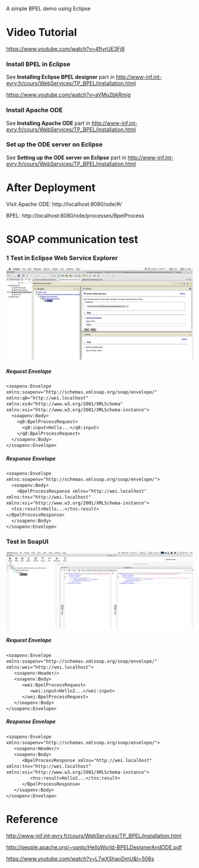 A simple BPEL demo using Eclipse 



# Video Tutorial

https://www.youtube.com/watch?v=4ftyrUE3Fj8



### Install BPEL in Eclipse

See  **Installing Eclipse BPEL designer** part in  http://www-inf.int-evry.fr/cours/WebServices/TP_BPEL/installation.html

https://www.youtube.com/watch?v=aVMu2bkRmig



### Install Apache ODE

See  **Installing Apache ODE** part in  http://www-inf.int-evry.fr/cours/WebServices/TP_BPEL/installation.html



### Set up the ODE server on Eclipse

See **Setting up the ODE server on Eclipse** part in  http://www-inf.int-evry.fr/cours/WebServices/TP_BPEL/installation.html



# After Deployment

Visit Apache ODE: http://localhost:8080/ode/#/

BPEL: http://localhost:8080/ode/processes/BpelProcess



# SOAP communication test

### 1 Test in Eclipse Web Service Explorer 

![](pic/eclipse.jpg)

##### Request Envelope

```
<soapenv:Envelope xmlns:soapenv="http://schemas.xmlsoap.org/soap/envelope/" xmlns:q0="http://wei.localhost" xmlns:xsd="http://www.w3.org/2001/XMLSchema" xmlns:xsi="http://www.w3.org/2001/XMLSchema-instance">
  <soapenv:Body>
    <q0:BpelProcessRequest>
      <q0:input>Hello...</q0:input>
    </q0:BpelProcessRequest>
  </soapenv:Body>
</soapenv:Envelope>
```

##### Response Envelope

```
<soapenv:Envelope xmlns:soapenv="http://schemas.xmlsoap.org/soap/envelope/">
  <soapenv:Body>
    <BpelProcessResponse xmlns="http://wei.localhost" xmlns:tns="http://wei.localhost" xmlns:xsi="http://www.w3.org/2001/XMLSchema-instance">
  <tns:result>Hello...</tns:result>
</BpelProcessResponse>
  </soapenv:Body>
</soapenv:Envelope>
```

### Test in SoapUI

![](pic/soapui.jpg)

##### Request Envelope

```
<soapenv:Envelope xmlns:soapenv="http://schemas.xmlsoap.org/soap/envelope/" xmlns:wei="http://wei.localhost">
   <soapenv:Header/>
   <soapenv:Body>
      <wei:BpelProcessRequest>
         <wei:input>Hello2...</wei:input>
      </wei:BpelProcessRequest>
   </soapenv:Body>
</soapenv:Envelope>
```

##### Response Envelope

```
<soapenv:Envelope xmlns:soapenv="http://schemas.xmlsoap.org/soap/envelope/">
   <soapenv:Header/>
   <soapenv:Body>
      <BpelProcessResponse xmlns="http://wei.localhost" xmlns:tns="http://wei.localhost" xmlns:xsi="http://www.w3.org/2001/XMLSchema-instance">
         <tns:result>Hello2...</tns:result>
      </BpelProcessResponse>
   </soapenv:Body>
</soapenv:Envelope>
```

### 

# Reference

http://www-inf.int-evry.fr/cours/WebServices/TP_BPEL/installation.html

http://people.apache.org/~vanto/HelloWorld-BPELDesignerAndODE.pdf

https://www.youtube.com/watch?v=L7wXShaoDmU&t=506s